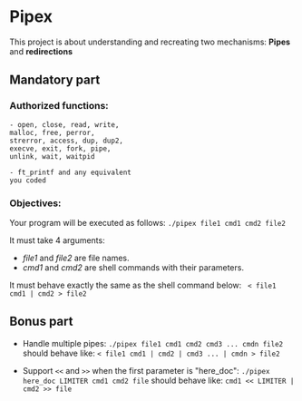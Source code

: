 # Pipex
This project is about understanding and recreating two mechanisms:
**Pipes** and **redirections**

## Mandatory part

### Authorized functions:
	- open, close, read, write,
	malloc, free, perror,
	strerror, access, dup, dup2,
	execve, exit, fork, pipe,
	unlink, wait, waitpid

	- ft_printf and any equivalent
	you coded

### Objectives:

Your program will be executed as follows:
```./pipex file1 cmd1 cmd2 file2```

It must take 4 arguments:
- *file1* and *file2* are file names.
- *cmd1* and *cmd2* are shell commands with their parameters.

It must behave exactly the same as the shell command below:
``` < file1 cmd1 | cmd2 > file2```

## Bonus part

- Handle multiple pipes:
```./pipex file1 cmd1 cmd2 cmd3 ... cmdn file2```
should behave like:
```< file1 cmd1 | cmd2 | cmd3 ... | cmdn > file2```

- Support `<<` and `>>` when the first parameter is "here_doc":
```./pipex here_doc LIMITER cmd1 cmd2 file```
should behave like:
```cmd1 << LIMITER | cmd2 >> file```